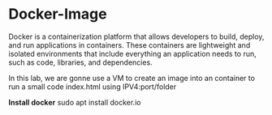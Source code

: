 ﻿# Docker-Image
 
Docker is a containerization platform that allows developers to build, deploy, and run applications in containers. These containers are lightweight and isolated environments that include everything an application needs to run, such as code, libraries, and dependencies.

In this lab, we are gonne use a VM to create an image into an container to run a small code index.html using IPV4:port/folder

**Install docker**
sudo apt install docker.io
